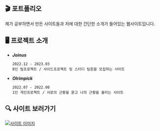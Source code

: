 ## 🎬 포트폴리오

제가 공부하면서 만든 사이트들과 저에 대한 간단한 소개가 들어있는 웹사이트입니다.

## 🖥 프로젝트 소개

- ***Joinus***

  ```
  2022.12 - 2023.03
  8인 팀프로젝트 / 사이드프로젝트 및 스터디 팀원을 모집하는 사이트
- ***Olrimpick***

  ```
  2022.07 - 2022.08
  1인 개인프로젝트 / 서로의 근황을 묻고 나의 근황을 올리는 사이트
## 🔍 사이트 보러가기
  [![사이트 이미지](https://user-images.githubusercontent.com/93389233/230866393-06364838-59c4-4d28-a207-8e3f70c48f18.png)](https://yedam-pf.netlify.app/)

